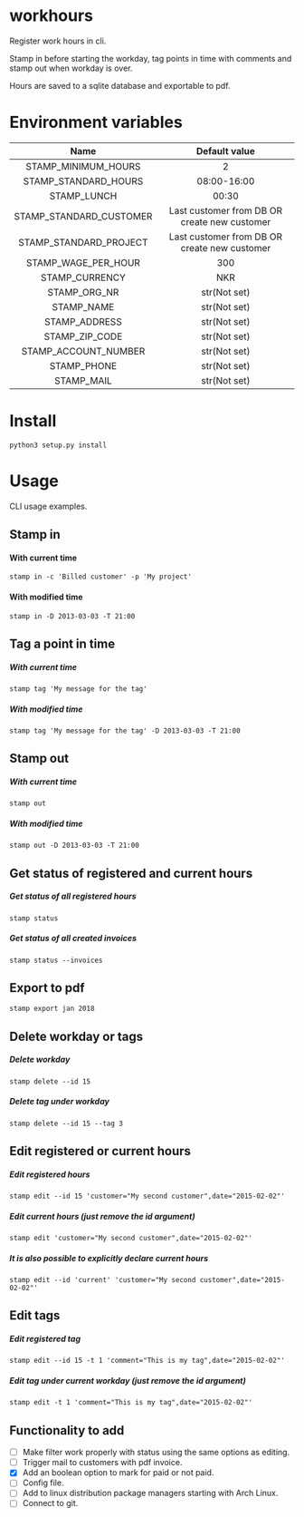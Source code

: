 # workhours
Register work hours in cli.

Stamp in before starting the workday, tag points in time with comments and stamp out when workday is over.

Hours are saved to a sqlite database and exportable to pdf.  


# Environment variables

Name | Default value
:----------------------:|:-------------:
STAMP_MINIMUM_HOURS     | 2  
STAMP_STANDARD_HOURS    | 08:00-16:00  
STAMP_LUNCH             | 00:30  
STAMP_STANDARD_CUSTOMER | Last customer from DB OR create new customer
STAMP_STANDARD_PROJECT  | Last customer from DB OR create new customer
STAMP_WAGE_PER_HOUR     | 300  
STAMP_CURRENCY          | NKR  
STAMP_ORG_NR            | str(Not set)
STAMP_NAME              | str(Not set)
STAMP_ADDRESS           | str(Not set)
STAMP_ZIP_CODE          | str(Not set)
STAMP_ACCOUNT_NUMBER    | str(Not set)
STAMP_PHONE             | str(Not set)
STAMP_MAIL              | str(Not set)

# Install

`python3 setup.py install`

# Usage
CLI usage examples.
## Stamp in

#### With current time
 `stamp in -c 'Billed customer' -p 'My project'`

#### With modified time
 `stamp in -D 2013-03-03 -T 21:00`



## Tag a point in time
##### With current time
`stamp tag 'My message for the tag'`
##### With modified time
`stamp tag 'My message for the tag' -D 2013-03-03 -T 21:00`  



## Stamp out
##### With current time
`stamp out`
##### With modified time
`stamp out -D 2013-03-03 -T 21:00`



## Get status of registered and current hours
##### Get status of all registered hours
`stamp status`
##### Get status of all created invoices
`stamp status --invoices`



## Export to pdf
`stamp export jan 2018`


## Delete workday or tags
##### Delete workday
`stamp delete --id 15`
##### Delete tag under workday
`stamp delete --id 15 --tag 3`


## Edit registered or current hours
##### Edit registered hours
`stamp edit --id 15 'customer="My second customer",date="2015-02-02"'`
##### Edit current hours (just remove the id argument)
`stamp edit 'customer="My second customer",date="2015-02-02"'`
##### It is also possible to explicitly declare current hours
`stamp edit --id 'current' 'customer="My second customer",date="2015-02-02"'`


## Edit tags
##### Edit registered tag
`stamp edit --id 15 -t 1 'comment="This is my tag",date="2015-02-02"'`
##### Edit tag under current workday (just remove the id argument)
`stamp edit -t 1 'comment="This is my tag",date="2015-02-02"'`


## Functionality to add
- [ ] Make filter work properly with status using the same options as editing.
- [ ] Trigger mail to customers with pdf invoice.
- [x] Add an boolean option to mark for paid or not paid.
- [ ] Config file.
- [ ] Add to linux distribution package managers starting with Arch Linux.
- [ ] Connect to git.
